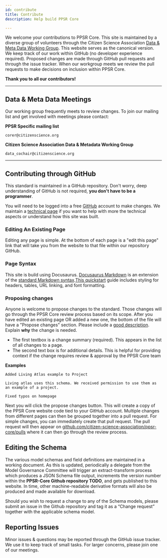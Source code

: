```yaml
---
id: contribute
title: Contribute
description: Help build PPSR Core

---
```



We welcome your contributions to PPSR Core. This site is maintained by a diverse group of volunteers through the Citizen Science Association [Data & Meta Data Working Group](https://www.citizenscience.org/get-involved/working-groups/data-and-metadata-working-group/). This website serves as the canonical version. We keep track of our work within GitHub (no developer experience required). Proposed changes are made through GitHub pull requests and through the issue tracker. When our workgroup meets we review the pull requests to make decisions on inclusion within PPSR Core.

**Thank you to all our contributors!**


---

## Data & Meta Data Meetings


Our working group frequently meets to review changes. To join our mailing list and get involved with meetings please contact:

**PPSR Specific mailing list**
```
corer@citizenscience.org
```
**Citizen Science Association Data & Metadata Working Group**
```
data_cochair@citizenscience.org
```

---


## Contributing through GitHub

This standard is maintained in a GitHub repository. Don't worry, deep understanding of GitHub is not required, **you don't have to be a programmer**.

You will need to be logged into a free [GitHub](https://github.com/) account to make changes. We maintain a [technical page](technical) if you want to help with more the technical aspects or understand how this site was built.


### Editing An Existing Page

Editing any page is simple. At the bottom of each page is a "edit this page" link that will take you from the website to that file within our repository GitHub.

### Page Syntax
This site is build using Docusaurus. [Docusaurus Markdown](https://docusaurus.io/docs/markdown-features) is an extension of the [standard Markdown syntax](https://daringfireball.net/projects/markdown/syntax).[This quickstart](https://guides.github.com/features/mastering-markdown/) guide includes styling for headers, tables, URL linking, and font formatting.

### Proposing changes
Anyone is welcome to propose changes to the standard. Those changes will go through the PPSR Core review process based on its scope. After you have edited an existing page OR added a new one, the bottom of the file will have a "Propose changes" section. Please include a [good description](https://chris.beams.io/posts/git-commit/). Explain **why** the change is needed.
- The first textbox is a change summary (required). This appears in the list of all changes to a page.
- The second text box is for additional details. This is helpful for providing context if the change requires review & approval by the PPSR Core team

**Examples**

```
Added Living Atlas example to Project

Living atlas uses this schema. We received permission to use them as an example of a project.
```
```
Fixed typos on homepage
```
Next you will click the propose changes button. This will create a copy of the PPSR Core website code tied to your GitHub account. Multiple changes from different pages can then be grouped together into a pull request. For simple changes, you can immediately create that pull request. The pull request will then appear on [github.com/citizen-science-association/ppsr-core/pulls](https://github.com/citizen-science-association/ppsr-core/pulls) where it can then go through the review process.


## Editing the Schema


The various model schemas and field definitions are maintained in a working document. As this is updated, periodically a delegate from the Model Governance Committee will trigger an extract-transform process which produces a JSON Schema file output, increments the version number within the **PPSR-Core Github repository TODO**, and gets published to this website. In time, other machine-readable derivative formats will also be produced and made available for download.

Should you wish to request a change to any of the Schema models, please submit an issue in the Github repository and tag it as a “Change request” together with the applicable schema model.



## Reporting Issues


Minor issues & questions may be reported through the GitHub issue tracker. We use it to keep track of small tasks. For larger concerns, please join one of our meetings.

